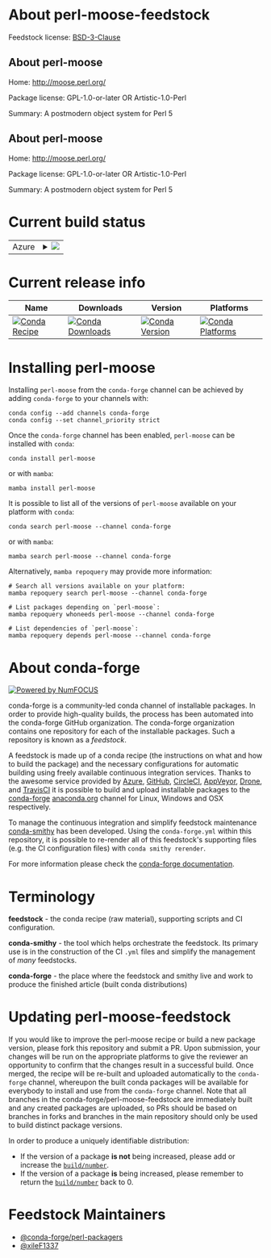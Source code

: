 About perl-moose-feedstock
==========================

Feedstock license: [BSD-3-Clause](https://github.com/conda-forge/perl-moose-feedstock/blob/main/LICENSE.txt)


About perl-moose
----------------

Home: http://moose.perl.org/

Package license: GPL-1.0-or-later OR Artistic-1.0-Perl

Summary: A postmodern object system for Perl 5

About perl-moose
----------------

Home: http://moose.perl.org/

Package license: GPL-1.0-or-later OR Artistic-1.0-Perl

Summary: A postmodern object system for Perl 5

Current build status
====================


<table>
    
  <tr>
    <td>Azure</td>
    <td>
      <details>
        <summary>
          <a href="https://dev.azure.com/conda-forge/feedstock-builds/_build/latest?definitionId=18513&branchName=main">
            <img src="https://dev.azure.com/conda-forge/feedstock-builds/_apis/build/status/perl-moose-feedstock?branchName=main">
          </a>
        </summary>
        <table>
          <thead><tr><th>Variant</th><th>Status</th></tr></thead>
          <tbody><tr>
              <td>linux_64</td>
              <td>
                <a href="https://dev.azure.com/conda-forge/feedstock-builds/_build/latest?definitionId=18513&branchName=main">
                  <img src="https://dev.azure.com/conda-forge/feedstock-builds/_apis/build/status/perl-moose-feedstock?branchName=main&jobName=linux&configuration=linux%20linux_64_" alt="variant">
                </a>
              </td>
            </tr><tr>
              <td>osx_64</td>
              <td>
                <a href="https://dev.azure.com/conda-forge/feedstock-builds/_build/latest?definitionId=18513&branchName=main">
                  <img src="https://dev.azure.com/conda-forge/feedstock-builds/_apis/build/status/perl-moose-feedstock?branchName=main&jobName=osx&configuration=osx%20osx_64_" alt="variant">
                </a>
              </td>
            </tr>
          </tbody>
        </table>
      </details>
    </td>
  </tr>
</table>

Current release info
====================

| Name | Downloads | Version | Platforms |
| --- | --- | --- | --- |
| [![Conda Recipe](https://img.shields.io/badge/recipe-perl--moose-green.svg)](https://anaconda.org/conda-forge/perl-moose) | [![Conda Downloads](https://img.shields.io/conda/dn/conda-forge/perl-moose.svg)](https://anaconda.org/conda-forge/perl-moose) | [![Conda Version](https://img.shields.io/conda/vn/conda-forge/perl-moose.svg)](https://anaconda.org/conda-forge/perl-moose) | [![Conda Platforms](https://img.shields.io/conda/pn/conda-forge/perl-moose.svg)](https://anaconda.org/conda-forge/perl-moose) |

Installing perl-moose
=====================

Installing `perl-moose` from the `conda-forge` channel can be achieved by adding `conda-forge` to your channels with:

```
conda config --add channels conda-forge
conda config --set channel_priority strict
```

Once the `conda-forge` channel has been enabled, `perl-moose` can be installed with `conda`:

```
conda install perl-moose
```

or with `mamba`:

```
mamba install perl-moose
```

It is possible to list all of the versions of `perl-moose` available on your platform with `conda`:

```
conda search perl-moose --channel conda-forge
```

or with `mamba`:

```
mamba search perl-moose --channel conda-forge
```

Alternatively, `mamba repoquery` may provide more information:

```
# Search all versions available on your platform:
mamba repoquery search perl-moose --channel conda-forge

# List packages depending on `perl-moose`:
mamba repoquery whoneeds perl-moose --channel conda-forge

# List dependencies of `perl-moose`:
mamba repoquery depends perl-moose --channel conda-forge
```


About conda-forge
=================

[![Powered by
NumFOCUS](https://img.shields.io/badge/powered%20by-NumFOCUS-orange.svg?style=flat&colorA=E1523D&colorB=007D8A)](https://numfocus.org)

conda-forge is a community-led conda channel of installable packages.
In order to provide high-quality builds, the process has been automated into the
conda-forge GitHub organization. The conda-forge organization contains one repository
for each of the installable packages. Such a repository is known as a *feedstock*.

A feedstock is made up of a conda recipe (the instructions on what and how to build
the package) and the necessary configurations for automatic building using freely
available continuous integration services. Thanks to the awesome service provided by
[Azure](https://azure.microsoft.com/en-us/services/devops/), [GitHub](https://github.com/),
[CircleCI](https://circleci.com/), [AppVeyor](https://www.appveyor.com/),
[Drone](https://cloud.drone.io/welcome), and [TravisCI](https://travis-ci.com/)
it is possible to build and upload installable packages to the
[conda-forge](https://anaconda.org/conda-forge) [anaconda.org](https://anaconda.org/)
channel for Linux, Windows and OSX respectively.

To manage the continuous integration and simplify feedstock maintenance
[conda-smithy](https://github.com/conda-forge/conda-smithy) has been developed.
Using the ``conda-forge.yml`` within this repository, it is possible to re-render all of
this feedstock's supporting files (e.g. the CI configuration files) with ``conda smithy rerender``.

For more information please check the [conda-forge documentation](https://conda-forge.org/docs/).

Terminology
===========

**feedstock** - the conda recipe (raw material), supporting scripts and CI configuration.

**conda-smithy** - the tool which helps orchestrate the feedstock.
                   Its primary use is in the construction of the CI ``.yml`` files
                   and simplify the management of *many* feedstocks.

**conda-forge** - the place where the feedstock and smithy live and work to
                  produce the finished article (built conda distributions)


Updating perl-moose-feedstock
=============================

If you would like to improve the perl-moose recipe or build a new
package version, please fork this repository and submit a PR. Upon submission,
your changes will be run on the appropriate platforms to give the reviewer an
opportunity to confirm that the changes result in a successful build. Once
merged, the recipe will be re-built and uploaded automatically to the
`conda-forge` channel, whereupon the built conda packages will be available for
everybody to install and use from the `conda-forge` channel.
Note that all branches in the conda-forge/perl-moose-feedstock are
immediately built and any created packages are uploaded, so PRs should be based
on branches in forks and branches in the main repository should only be used to
build distinct package versions.

In order to produce a uniquely identifiable distribution:
 * If the version of a package **is not** being increased, please add or increase
   the [``build/number``](https://docs.conda.io/projects/conda-build/en/latest/resources/define-metadata.html#build-number-and-string).
 * If the version of a package **is** being increased, please remember to return
   the [``build/number``](https://docs.conda.io/projects/conda-build/en/latest/resources/define-metadata.html#build-number-and-string)
   back to 0.

Feedstock Maintainers
=====================

* [@conda-forge/perl-packagers](https://github.com/conda-forge/perl-packagers/)
* [@xileF1337](https://github.com/xileF1337/)

